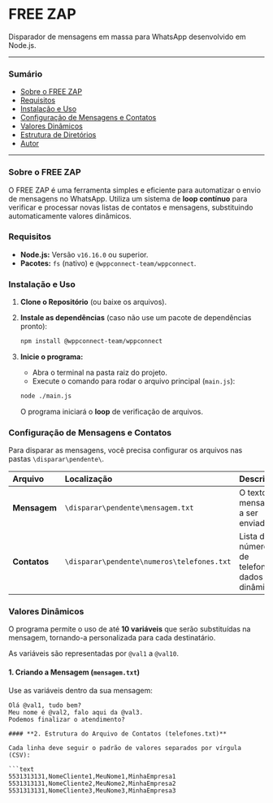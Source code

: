# FREE ZAP

Disparador de mensagens em massa para WhatsApp desenvolvido em Node.js.

---

### **Sumário**

* [Sobre o FREE ZAP](#sobre-o-free-zap)
* [Requisitos](#requisitos)
* [Instalação e Uso](#instalação-e-uso)
* [Configuração de Mensagens e Contatos](#configuração-de-mensagens-e-contatos)
* [Valores Dinâmicos](#valores-dinâmicos)
* [Estrutura de Diretórios](#estrutura-de-diretórios)
* [Autor](#autor)

---

### **Sobre o FREE ZAP**

O FREE ZAP é uma ferramenta simples e eficiente para automatizar o envio de mensagens no WhatsApp. Utiliza um sistema de **loop contínuo** para verificar e processar novas listas de contatos e mensagens, substituindo automaticamente valores dinâmicos.

### **Requisitos**

* **Node.js:** Versão `v16.16.0` ou superior.
* **Pacotes:** `fs` (nativo) e `@wppconnect-team/wppconnect`.

### **Instalação e Uso**

1.  **Clone o Repositório** (ou baixe os arquivos).
2.  **Instale as dependências** (caso não use um pacote de dependências pronto):

    ```bash
    npm install @wppconnect-team/wppconnect
    ```

3.  **Inicie o programa:**
    * Abra o terminal na pasta raiz do projeto.
    * Execute o comando para rodar o arquivo principal (`main.js`):

    ```bash
    node ./main.js
    ```

    O programa iniciará o **loop** de verificação de arquivos.

### **Configuração de Mensagens e Contatos**

Para disparar as mensagens, você precisa configurar os arquivos nas pastas `\disparar\pendente\`.

| Arquivo | Localização | Descrição |
| :--- | :--- | :--- |
| **Mensagem** | `\disparar\pendente\mensagem.txt` | O texto da mensagem a ser enviada. |
| **Contatos** | `\disparar\pendente\numeros\telefones.txt` | Lista de números de telefone e dados dinâmicos. |

### **Valores Dinâmicos**

O programa permite o uso de até **10 variáveis** que serão substituídas na mensagem, tornando-a personalizada para cada destinatário.

As variáveis são representadas por `@val1` a `@val10`.

#### **1. Criando a Mensagem (`mensagem.txt`)**

Use as variáveis dentro da sua mensagem:

```text
Olá @val1, tudo bem?
Meu nome é @val2, falo aqui da @val3.
Podemos finalizar o atendimento?

#### **2. Estrutura do Arquivo de Contatos (telefones.txt)**

Cada linha deve seguir o padrão de valores separados por vírgula (CSV):

```text
5531313131,NomeCliente1,MeuNome1,MinhaEmpresa1
5531313131,NomeCliente2,MeuNome2,MinhaEmpresa2
5531313131,NomeCliente3,MeuNome3,MinhaEmpresa3

